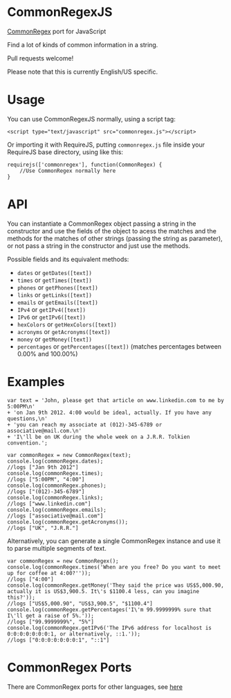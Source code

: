 CommonRegexJS
=============

[CommonRegex](https://github.com/madisonmay/CommonRegex/ "CommonRegex") port for JavaScript

Find a lot of kinds of common information in a string.

Pull requests welcome!

Please note that this is currently English/US specific.

Usage
=====

You can use CommonRegexJS normally, using a script tag:

    <script type="text/javascript" src="commonregex.js"></script>

Or importing it with RequireJS, putting `commonregex.js` file inside your RequireJS base directory, using like this:

    requirejs(['commonregex'], function(CommonRegex) {
        //Use CommonRegex normally here
    }

API
===

You can instantiate a CommonRegex object passing a string in the constructor and use the fields of the object to acess the matches and the methods for the matches of other strings (passing the string as parameter), or not pass a string in the constructor and just use the methods.

Possible fields and its equivalent methods:

* `dates` or `getDates([text])`
* `times` or `getTimes([text])`
* `phones` or `getPhones([text])`
* `links` or `getLinks([text])`
* `emails` or `getEmails([text])`
* `IPv4` or `getIPv4([text])`
* `IPv6` or `getIPv6([text])`
* `hexColors` or `getHexColors([text])`
* `acronyms` or `getAcronyms([text])`
* `money` or `getMoney([text])`
* `percentages` or `getPercentages([text])` (matches percentages between 0.00% and 100.00%)

Examples
========

    var text = 'John, please get that article on www.linkedin.com to me by 5:00PM\n'
    + 'on Jan 9th 2012. 4:00 would be ideal, actually. If you have any questions,\n'
    + 'you can reach my associate at (012)-345-6789 or associative@mail.com.\n'
    + 'I\'ll be on UK during the whole week on a J.R.R. Tolkien convention.';
    
    var commonRegex = new CommonRegex(text);
    console.log(commonRegex.dates);
    //logs ["Jan 9th 2012"]
    console.log(commonRegex.times);
    //logs ["5:00PM", "4:00"]
    console.log(commonRegex.phones);
    //logs ["(012)-345-6789"]
    console.log(commonRegex.links);
    //logs ["www.linkedin.com"]
    console.log(commonRegex.emails);
    //logs ["associative@mail.com"]
    console.log(commonRegex.getAcronyms());
    //logs ["UK", "J.R.R."]

Alternatively, you can generate a single CommonRegex instance and use it to parse multiple segments of text.

    var commonRegex = new CommonRegex();
    console.log(commonRegex.times('When are you free? Do you want to meet up for coffee at 4:00?''));
    //logs ["4:00"]
    console.log(commonRegex.getMoney('They said the price was US$5,000.90, actually it is US$3,900.5. It\'s $1100.4 less, can you imagine this?'));
    //logs ["US$5,000.90", "US$3,900.5", "$1100.4"]
    console.log(commonRegex.getPercentages('I\'m 99.9999999% sure that I\'ll get a raise of 5%.'));
    //logs ["99.9999999%", "5%"]
    console.log(commonRegex.getIPv6('The IPv6 address for localhost is 0:0:0:0:0:0:0:1, or alternatively, ::1.'));
    //logs ["0:0:0:0:0:0:0:1", "::1"]


CommonRegex Ports
=================
There are CommonRegex ports for other languages, see [here](https://github.com/madisonmay/CommonRegex/#commonregex-ports "CommonRegex ports")